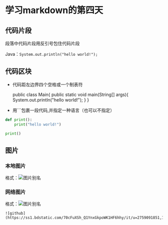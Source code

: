 # 学习markdown的第四天

## 代码片段

  段落中代码片段用反引号包住代码片段

  Java：`System.out.println("hello world!");`  

## 代码区块

 * 代码距左边界四个空格或一个制表符  

	public class Main{
		public static void main(String[] args){
			System.out.println("hello world!");
		}
	}

 * 用```包裹一段代码,并指定一种语言（也可以不指定）  

 ```python
 def print():
	 print("hello world!")

print()
 ```  

## 图片  

### 本地图片

 格式：![图片别名](本地路径)

### 网络图片  

 格式：![图片别名](网络路径)

	![github](https://ss1.bdstatic.com/70cFuXSh_Q1YnxGkpoWK1HF6hhy/it/u=2759091851,1881379324&fm=26&gp=0.jpg)
